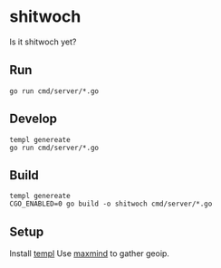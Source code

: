# shitwoch

Is it shitwoch yet?

## Run

```
go run cmd/server/*.go
```

## Develop

```
templ genereate
go run cmd/server/*.go
```

## Build

```
templ genereate
CGO_ENABLED=0 go build -o shitwoch cmd/server/*.go
```

## Setup

Install [templ](https://github.com/a-h/templ)
Use [maxmind](https://dev.maxmind.com/geoip/updating-databases) to gather geoip.
